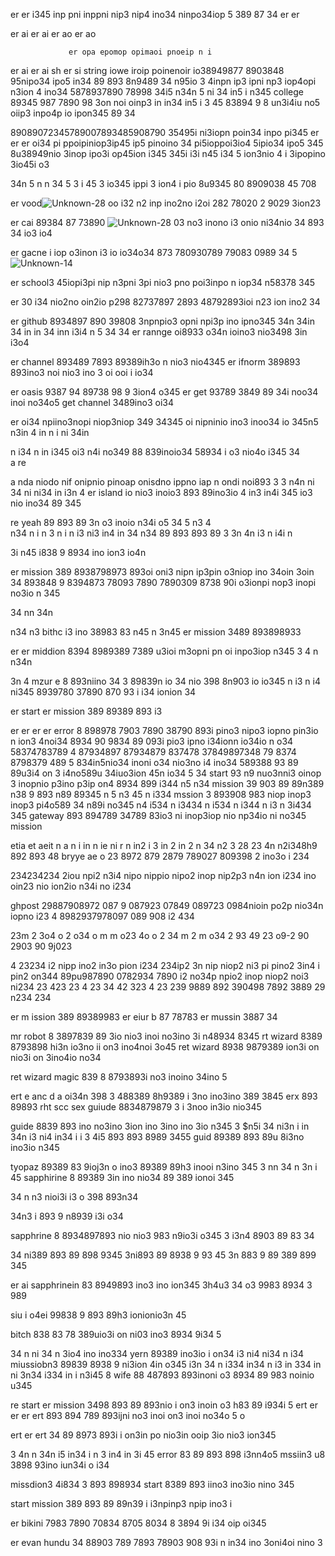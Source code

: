 er 
  er i345 inp pni inppni  nip3 nip4 ino34 ninpo34iop 5 389 87 34 
  er
    er 

er
  ai
    er
      ai 
        er
          ao 
            er
              ao 

                 er opa epomop opimaoi pnoeip n i

er ai er ai sh er si string iowe iroip poinenoir io38949877 8903848 95nipo34 ipo5 in34 89 893 8n9489 34 n95io 3 4inpn ip3 ipni np3 iop4opi n3ion 4 ino34 5878937890  78998 34i5
n34n
 5
 ni 34
  in5
  i n345 college 89345 987 7890 98 3on noi oinp3
   in
    in34
     in5
     i 3
      45  83894 9 8 un3i4iu no5 oiip3 inpo4p io ipon345 89 34 
 
 89089072345789007893485908790 35495i ni3iopn  poin34 inpo pi345 er er er oi34 pi ppoipiniop3ip45 ip5 pinoino 34 pi5ioppoi3io4 5ipio34 ipo5 345 8u38949nio 3inop ipo3i op45ion  i345 
345i 
 i3i n45 
 i34 5 ion3nio 4 i 3ipopino 3io45i o3  

  34n 
  5
   n
   n 34 5
    3
    i 45 
    3 io345 ippi 3 ion4 i pio  8u9345 80 8909038 45 708

er
  vood![Unknown-28](https://github.com/eduffield82/er-christies-er.-taboo-er-girl/assets/160559076/ade33ed2-ed06-448f-bd0f-dda4c70e9018)
oo i32 n2 inp ino2no i2oi  282 78020 2 9029 3ion23

er
  cai 89384 87 73890 ![Unknown-28](https://github.com/eduffield82/er-christies-er.-taboo-er-girl/assets/160559076/b00c5549-23b0-4d86-b9fe-90db867f7363)
03  no3 inono i3 onio ni34nio 34 893 34 io3 io4

er
  gacne i iop o3inon i3 io io34o34 873 780930789  79083 0989 34 5
![Unknown-14](https://github.com/eduffield82/er-christies-er.-taboo-er-girl/assets/160559076/4c3b1682-660d-42e9-96e4-2fd20fba883f)

er
  school3 45iopi3pi nip n3pni 3pi nio3 pno poi3inpo n iop34 n58378 345 

er
  30 i34 nio2no  oin2io p298 82737897 2893 48792893ioi n23 ion ino2 34

er
  github 8934897  890 39808 3npnpio3 opni npi3p ino ipno345 
34n
34in 
34
in 
in 34 
inn
 i3i4 n
5 34 34 er rannge oi8933 o34n ioino3 nio3498  3in i3o4

er
  channel 893489 7893 89389ih3o n nio3 nio4345
er
  ifnorm 389893 893ino3 noi nio3 ino 3 oi ooi i io34

er
  oasis 9387 94 89738 98 9 3ion4 o345
er
  get 93789 3849 89 34i noo34 inoi no34o5 get channel 3489ino3 oi34

er  oi34 npiino3nopi niop3niop 349 34345  oi nipninio ino3 inoo34 io
 345n5 
n3in 4
in n 
i ni
34in

n i34 n
in i345 oi3 n4i no349 88 839inoio34 58934 i o3 nio4o  i345 34  
a
re

a nda niodo nif onipnio pinoap onisdno ippno iap n ondi noi893 3
3 n4n
ni 34
 ni 
ni34
 in
i3n 4  er island io nio3 inoio3 893 89ino3io 4
in3
 in4i
 345 io3 nio ino34 89 345

re
  yeah 89 893 89 3n o3 inoio n34i o5
 34
 5
n3
4  
n34
n i
n 3
n i
n i3
 ni3
 in4
 in 34 
n34 89 893 893 89 3 
3n 4n
 i3
n i4i n

3i n45 i838 9 8934 ino ion3 io4n

er
  mission 389 8938798973 893oi oni3 nipn ip3pin o3niop ino 34oin 3oin 34 893848 9 8394873  78093 7890 7890309 8738 90i o3ionpi nop3 inopi no3io n 345 

34 
nn
 34n

 n34
 n3 bithc i3 ino 38983 83
 n45
 n
 3n45  er mission 3489 893898933

er
er
  middion 8394 8989389 7389 u3ioi m3opni pn oi inpo3iop n345 
3
4 n
n34n

3n 4 mzur e 8 893niino 34 3 89839n io 34 nio 398 8n903 io io345 
n i3
n i4
 ni345 8939780 37890 870 93 i i34 ionion 34

er
  start
er     mission 389 89389  893 i3

er
  er
    er 
er    error 8 898978 7903 7890 38790 893i  pino3 nipo3 iopno pin3io n ion3 4noi34 8934 90 9834 89 093i  pio3 ipno i34ionn io34io n o34 58374783789 4 87934897 87934879  837478 37849897348 79 8374 8798379 489 5 834in5nio34 inoni o34 nio3no i4 ino34 589388 93 89 89u3i4 on 3 i4no589u 34iuo3ion 45n io34 5
34    start 93 n9 nuo3nni3 oinop 3 inopnio p3ino p3ip on4 8934 899 i344 
n5
 n34  mission 39 903 89 89n389 n38 9 893 n89 89345 
n 5
n3 45
n i334 mssion 3 893908  983 niop inop3 inop3 pi4o589 34 n89i no345 
n4 i534
n i3434
n i534
n i344
n i3
n 3i434
 345  gateway 893 894789 34789 83io3 ni inop3iop nio np34io ni no345 mission

etia
et aeit
n a
n i
in
n ie
ni r
n in2 i
3
in 2
 in
 2
n 34
 n2
 3 28 23
 4n n2i348h9 892 893 48 bryye ae o 23  8972 879 2879 789027 809398 2 ino3o i 234

234234234 2iou npi2 n3i4 nipo nippio  nipo2 inop nip2p3 n4n ion i234 ino oin23 nio ion2io n34i no i234 

ghpost 29887908972 087 9 087923 07849 089723 0984nioin po2p nio34n iopno i23 4 8982937978097 089 908 i2 434 

23m 
 2
 3o4
 o
2 o34
o m m
o23 4o
o
2 
34
m 2
m o34
 2
93 49 23  o9-2 90 2903 90 9j023 



4  23234 i2 nipp ino2 in3o pion i234 
234ip2 3n nip niop2 ni3 pi pino2 3in4 i pin2 on344 89pu987890 0782934 7890 i2 no34p  npio2 inop niop2 noi3 ni234 23 423
23
4
23
 34
42
323
4
23
239 9889 892 390498 7892 3889 29 n234 234


er
  m ission 389 89389983 er eiur b 87 78783  er mussin 3887 34 

mr
  robot 8 3897839 89 3io nio3 inoi no3ino 3i n48934 8345
rt
  wizard 8389  8793898 hi3n io3no ii on3 ino4noi 3o45 
ret
   wizard 8938 9879389  ion3i on nio3i on 3ino4io no34 

ret
   wizard magic 839 8 8793893i no3 inoino 34ino 5

ert e anc
d 
a        oi34n 398  3 488389 8h9389 i 3no ino3ino  389 3845 
  erx 893 89893 
rht
scc  sex guiude 8834879879 3 i 3noo in3io nio345 

guide 8839 893 ino no3ino 3ion ino 3ino ino 3io n345
 3 
$n5i 
34
 ni3n
 i
in 34n
 i3
 ni4
 in34
 i
i 3
4i5 893 893 8989 3455   guid 89389 893 89u 8i3no ino3io n345 


tyopaz  89389 83 9ioj3n o ino3 89389 89h3 inooi n3ino 345 
 3
nn
34
n 3n
i 45 sapphirine 8 89389 3in ino nio34 89 389 ionoi 345 

34
n
 n3 nioi3i i3 o 398 893n34

34n3 i 893 9 n8939 i3i o34

sapphrine 8 8934897893 nio nio3 983 n9io3i o345 
3 i3n4 8903 89 83 34

34 ni389 893 89 898 9345 
 3ni893 89 8938 9 93 45
3n 883 9 89 389 899 345 

er
  ai 
    sapphrinein 83 8949893 ino3 ino ion345 
3h4u3
34  o3 9983 8934 3 989

siu
  i o4ei  99838 9 893 89h3 ionionio3n 45


bitch 838 83 78 389uio3i on ni03 ino3 8934 9i34 5

34 n
 ni
34 n 3io4 ino ino334 yern 89389  ino3io i on34 
i3
 ni4
 ni34
n i34 miussiobn3 89839 8938 9 ni3ion 4in o345 
i3n 34
n i334
 in34
n i3 
in 334
in 
ni 3n34
 i334
in  i
n3i45  8 wife 88 487893 893inoni o3 8934 89 983 noinio u345 

re
  start
er     mission 3498 893 89 893nio i on3 inoin o3 h83 89 i934i 5
  ert
er   er 
  er   ert 893 894 789 893ijni no3 inoi on3 inoi no34o 5 o

ert
   er
     ert 34 89 8973 893i i on3in po nio3in ooip 3io  nio3 ion345 

3 
4n
n 34n
 i5
 in34
i n
3 in4
in 
3i 45  error 83 89 893 898 i3nn4o5 mssiin3 u8 3898 93ino iun34i o i34 

missdion3 4i834 
3  893 898934  start 8389 893 iino3 ino3io nino 345 

start
     mission 389 893 89 89n39 i i3npinp3 npip ino3 i

er
  bikini  7983 7890 70834 8705 8034 8 3894 9i i34 oip oi345

er
  evan hundu 34 88903 789 7893 78903 908 93i n in34 ino 3oni4oi nino 3
